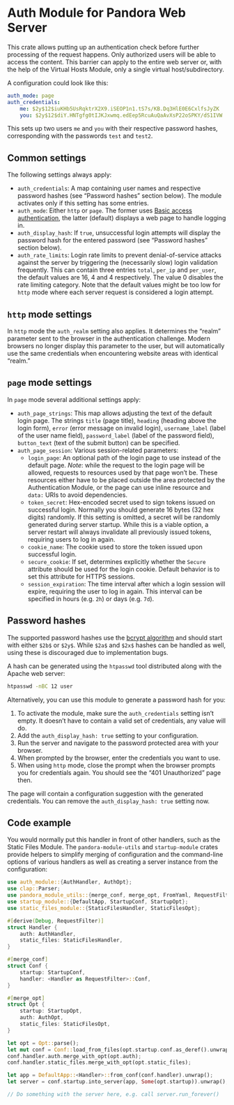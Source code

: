 # Auth Module for Pandora Web Server

This crate allows putting up an authentication check before further processing of the request
happens. Only authorized users will be able to access the content. This barrier can apply to
the entire web server or, with the help of the Virtual Hosts Module, only a single virtual
host/subdirectory.

A configuration could look like this:

```yaml
auth_mode: page
auth_credentials:
    me: $2y$12$iuKHb5UsRqktrX2X9.iSEOP1n1.tS7s/KB.Dq3HlE0E6CxlfsJyZK
    you: $2y$12$diY.HNTgfg0tIJKJxwmq.edEep5RcuAuQaAvXsP22oSPKY/dS1IVW
```

This sets up two users `me` and `you` with their respective password hashes, corresponding with
the passwords `test` and `test2`.

## Common settings

The following settings always apply:

* `auth_credentials`: A map containing user names and respective password hashes (see “Password
  hashes” section below). The module activates only if this setting has some entries.
* `auth_mode`: Either `http` or `page`. The former uses
  [Basic access authentication](https://en.wikipedia.org/wiki/Basic_access_authentication), the
  latter (default) displays a web page to handle logging in.
* `auth_display_hash`: If `true`, unsuccessful login attempts will display the password hash
  for the entered password (see “Password hashes” section below).
* `auth_rate_limits`: Login rate limits to prevent denial-of-service attacks against the server
  by triggering the (necessarily slow) login validation frequently. This can contain three
  entries `total`, `per_ip` and `per_user`, the default values are 16, 4 and 4 respectively.
  The value 0 disables the rate limiting category. Note that the default values might be too
  low for `http` mode where each server request is considered a login attempt.

## `http` mode settings

In `http` mode the `auth_realm` setting also applies. It determines the “realm” parameter sent
to the browser in the authentication challenge. Modern browsers no longer display this
parameter to the user, but will automatically use the same credentials when encountering
website areas with identical “realm.”

## `page` mode settings

In `page` mode several additional settings apply:

* `auth_page_strings`: This map allows adjusting the text of the default login page. The
  strings `title` (page title), `heading` (heading above the login form), `error` (error
  message on invalid login), `username_label` (label of the user name field), `password_label`
  (label of the password field), `button_text` (text of the submit button) can be specified.
* `auth_page_session`: Various session-related parameters:
  * `login_page`: An optional path of the login page to use instead of the default page.
    *Note*: while the request to the login page will be allowed, requests to resources used by
    that page won’t be. These resources either have to be placed outside the area protected by
    the Authentication Module, or the page can use inline resource and `data:` URIs to avoid
    dependencies.
  * `token_secret`: Hex-encoded secret used to sign tokens issued on successful login. Normally
    you should generate 16 bytes (32 hex digits) randomly. If this setting is omitted, a secret
    will be randomly generated during server startup. While this is a viable option, a server
    restart will always invalidate all previously issued tokens, requiring users to log in
    again.
  * `cookie_name`: The cookie used to store the token issued upon successful login.
  * `secure_cookie`: If set, determines explicitly whether the `Secure` attribute should be
    used for the login cookie. Default behavior is to set this attribute for HTTPS sessions.
  * `session_expiration`: The time interval after which a login session will expire, requiring
    the user to log in again. This interval can be specified in hours (e.g. `2h`) or days (e.g.
    `7d`).

## Password hashes

The supported password hashes use the [bcrypt algorithm](https://en.wikipedia.org/wiki/Bcrypt)
and should start with either `$2b$` or `$2y$`. While `$2a$` and `$2x$` hashes can be handled as
well, using these is discouraged due to implementation bugs.

A hash can be generated using the `htpasswd` tool distributed along with the Apache web server:

```sh
htpasswd -nBC 12 user
```

Alternatively, you can use this module to generate a password hash for you:

1. To activate the module, make sure the `auth_credentials` setting isn’t empty. It doesn’t
   have to contain a valid set of credentials, any value will do.
2. Add the `auth_display_hash: true` setting to your configuration.
3. Run the server and navigate to the password protected area with your browser.
4. When prompted by the browser, enter the credentials you want to use.
5. When using `http` mode, close the prompt when the browser prompts you for credentials again.
   You should see the “401 Unauthorized” page then.

The page will contain a configuration suggestion with the generated credentials. You can remove
the `auth_display_hash: true` setting now.

## Code example

You would normally put this handler in front of other handlers, such as the Static Files
Module. The `pandora-module-utils` and `startup-module` crates provide helpers to simplify
merging of configuration and the command-line options of various handlers as well as creating
a server instance from the configuration:

```rust
use auth_module::{AuthHandler, AuthOpt};
use clap::Parser;
use pandora_module_utils::{merge_conf, merge_opt, FromYaml, RequestFilter};
use startup_module::{DefaultApp, StartupConf, StartupOpt};
use static_files_module::{StaticFilesHandler, StaticFilesOpt};

#[derive(Debug, RequestFilter)]
struct Handler {
    auth: AuthHandler,
    static_files: StaticFilesHandler,
}

#[merge_conf]
struct Conf {
    startup: StartupConf,
    handler: <Handler as RequestFilter>::Conf,
}

#[merge_opt]
struct Opt {
    startup: StartupOpt,
    auth: AuthOpt,
    static_files: StaticFilesOpt,
}

let opt = Opt::parse();
let mut conf = Conf::load_from_files(opt.startup.conf.as_deref().unwrap_or(&[])).unwrap();
conf.handler.auth.merge_with_opt(opt.auth);
conf.handler.static_files.merge_with_opt(opt.static_files);

let app = DefaultApp::<Handler>::from_conf(conf.handler).unwrap();
let server = conf.startup.into_server(app, Some(opt.startup)).unwrap();

// Do something with the server here, e.g. call server.run_forever()
```
